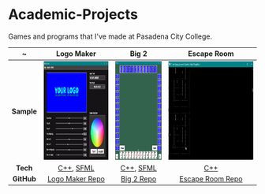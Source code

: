 # Academic-Projects

Games and programs that I've made at Pasadena City College.

~ | Logo Maker | Big 2 | Escape Room 
:-------------------------:|:-------------------------:|:-------------------------:|:-------------------------:
**Sample** | <img src="Samples/logomaker-sample.gif" height='200'/> | <img src="Samples/big2-sample.gif" height='200'/> | <img src="Samples/escaperoom-sample.gif" height='200'/>
**Tech** | [C++](https://www.cplusplus.com/), [SFML](https://www.sfml-dev.org/) | [C++](https://www.cplusplus.com/), [SFML](https://www.sfml-dev.org/) | [C++](https://www.cplusplus.com/)
**GitHub** | [Logo Maker Repo](https://github.com/JonathanCNg/Logo-Maker) | [Big 2 Repo](https://github.com/JonathanCNg/Big-2-Game) | [Escape Room Repo](https://github.com/JonathanCNg/Escape-Room-Game)
